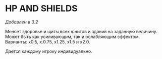 # HP AND SHIELDS

*Добавлен в 3.2*

Меняет здоровье и щиты всех юнитов и зданий на заданную величину. Может быть как усиливающим, так и ослабляющим эффектом. Варианты: x0.5, x.0.75, x1.25, x1.5 и x2.0.

Дается каждому игроку индивидуально.
